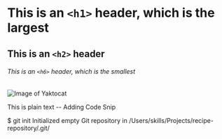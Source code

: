 
# This is an `<h1>` header, which is the largest

## This is an `<h2>` header

###### This is an `<h6>` header, which is the smallest

![Image of Yaktocat](https://octodex.github.com/images/yaktocat.png)

This is plain text -- Adding Code Snip

$ git init
Initialized empty Git repository in /Users/skills/Projects/recipe-repository/.git/
